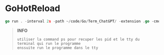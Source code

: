 # GoHotReload
```go 
go run . -interval 2s -path ~/code/Go/Term_ChatGPT/ -extension .go -cmd "go run ."
```

> **INFO**
> ```
> utiliser la command ps pour recuper les pid et le tty du terminal qui run le programme
> enssuite run le programme dans le tty 
> ```

